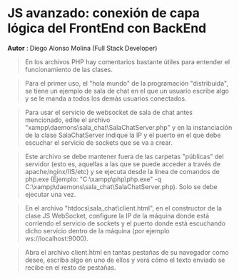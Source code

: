 # JS avanzado: conexión de capa lógica del FrontEnd con BackEnd

**Autor** : Diego Alonso Molina (Full Stack Developer)

> En los archivos PHP hay comentarios bastante útiles para entender el funcionamiento de las clases.

> Para el primer uso, el "hola mundo" de la programación "distribuida", se tiene un ejemplo de sala de chat en el que un usuario escribe algo y se le manda a todos los demás usuarios conectados.

> Para usar el servicio de websocket de sala de chat antes mencionado, edite el archivo "xampp\daemons\sala_chat\SalaChatServer.php" y en la instanciación de la clase SalaChatServer indique la IP y el puerto en el que debe escuchar el servicio de sockets que se va a crear.

> Este archivo se debe mantener fuera de las carpetas "públicas" del servidor (esto es, aquellas a las que se puede acceder a través de apache/nginx/IIS/etc) y se ejecuta desde la línea de comandos de php.exe (Ejemplo: "C:\xampp\php\php.exe" -q C:\xampp\daemons\sala_chat\SalaChatServer.php). Solo se debe ejecutar una vez.

> En el archivo "htdocs\sala_chat\client.html", en el constructor de la clase JS WebSocket, configure la IP de la máquina donde está corriendo el servicio de sockets y el puerto donde está escuchando dicho servicio dentro de la máquina (por ejemplo ws://localhost:9000).

> Abra el archivo client.html en tantas pestañas de su navegador como desee, escriba algo en uno de ellos y verá cómo el texto enviado se recibe en el resto de pestañas.